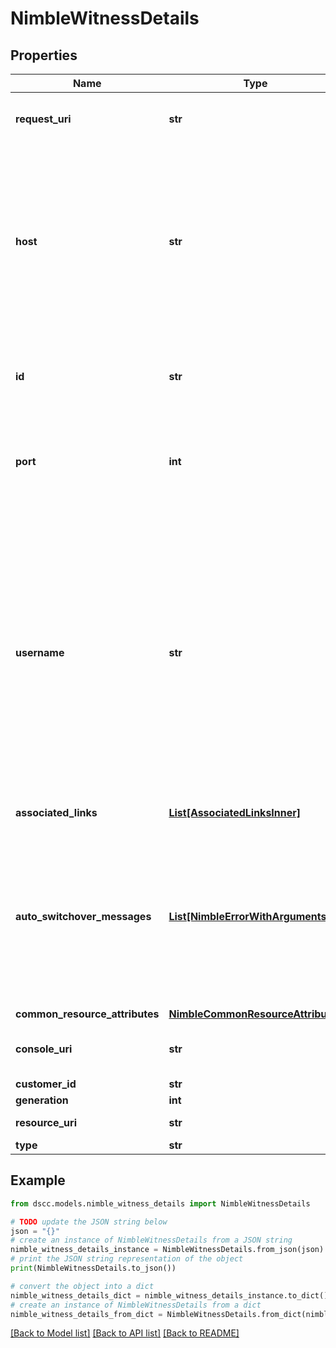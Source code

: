 # NimbleWitnessDetails


## Properties

Name | Type | Description | Notes
------------ | ------------- | ------------- | -------------
**request_uri** | **str** | Request URI for detailed witness objects | [optional] 
**host** | **str** | Hostname or ip addresses of witness. Comma separated strings of up to 63 characters of hostname and/or ip addresses. Total length cannot exceed 255 characters. | [optional] 
**id** | **str** | Identifier for the witness configuration. A 42 digit hexadecimal number. | [optional] 
**port** | **int** | Port of witness. Positive integer value up to 65535 representing TCP/IP port. | [optional] 
**username** | **str** | Username of witness. This has to be a non-root that can login to the witness host. String of up to 32 characters, beginning with a letter or number or period (.) or an underscore (_). It can include underscore (_), dash (-), period (.) and end with doller ($) sign. | [optional] 
**associated_links** | [**List[AssociatedLinksInner]**](AssociatedLinksInner.md) | Associated Links Details | [optional] 
**auto_switchover_messages** | [**List[NimbleErrorWithArguments]**](NimbleErrorWithArguments.md) | List of validation messages for automatic switchover of Group Management. This will be empty when there are no conflicts found. List of error codes with details. | [optional] 
**common_resource_attributes** | [**NimbleCommonResourceAttributes**](NimbleCommonResourceAttributes.md) |  | [optional] 
**console_uri** | **str** | consoleUri for detailed storage object | [optional] 
**customer_id** | **str** | customerId | [optional] 
**generation** | **int** | generation | [optional] 
**resource_uri** | **str** | Link to the object URI | [optional] 
**type** | **str** | type | [optional] 

## Example

```python
from dscc.models.nimble_witness_details import NimbleWitnessDetails

# TODO update the JSON string below
json = "{}"
# create an instance of NimbleWitnessDetails from a JSON string
nimble_witness_details_instance = NimbleWitnessDetails.from_json(json)
# print the JSON string representation of the object
print(NimbleWitnessDetails.to_json())

# convert the object into a dict
nimble_witness_details_dict = nimble_witness_details_instance.to_dict()
# create an instance of NimbleWitnessDetails from a dict
nimble_witness_details_from_dict = NimbleWitnessDetails.from_dict(nimble_witness_details_dict)
```
[[Back to Model list]](../README.md#documentation-for-models) [[Back to API list]](../README.md#documentation-for-api-endpoints) [[Back to README]](../README.md)


